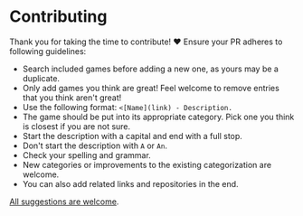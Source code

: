 # Contributing

Thank you for taking the time to contribute! ♥️ Ensure your PR adheres to following guidelines:

- Search included games before adding a new one, as yours may be a duplicate.
- Only add games you think are great! Feel welcome to remove entries that you think aren't great!
- Use the following format: `<[Name](link) - Description.`
- The game should be put into its appropriate category. Pick one you think is closest if you are not sure.
- Start the description with a capital and end with a full stop.
- Don't start the description with `A` or `An`.
- Check your spelling and grammar.
- New categories or improvements to the existing categorization are welcome.
- You can also add related links and repositories in the end.

[All suggestions are welcome](../../edit/master/readme.md).
